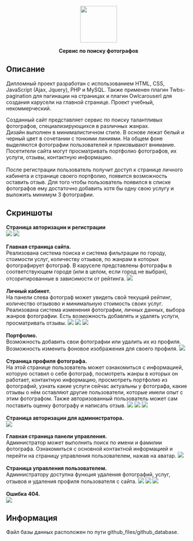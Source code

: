 <p align="center">
      <img src="/img/logo.png" width="100">
</p>

<p align="center"><b>Сервис по поиску фотографов</b></p>

## Описание
Дипломный проект разработан с использованием HTML, CSS, JavaScript (Ajax, Jquery), PHP и MySQL. Также применен плагин Twbs-pagination для пагинации на страницах и плагин Owlcarouserl для создания карусели на главной странице. Проект учебный, некоммерческий.

Созданный сайт представляет сервис по поиску талантливых фотографов, специализирующихся в различных жанрах.<br>
Дизайн выполнен в минималистичном стиле. В основе лежат белый и черный цвет в сочетании с тонкими линиями. На общем фоне выделяются фотографии пользователей и приковывают внимание.<br>
Посетители сайта могут просматривать портфолио фотографов, их услуги, отзывы, контактную информацию.
<br>
<br>
После регистрации пользователь получит доступ к странице личного кабинета и странице своего портфолио, появится возможность оставить отзыв. Для того чтобы пользователь появился в списке фотографов ему достаточно добавить хотя бы одну свою услугу и выложить минимум 3 фотографии.

## Скриншоты
<b>Страница авторизации и регистрации</b><br>
<img src="/github_files/github_screenshots/Screenshot_8.png">
<img src="/github_files/github_screenshots/Screenshot_9.png">
<br>
<br>
<b>Главная страница сайта.</b><br>
Реализована система поиска и система фильтрации по городу, стоимости услуг, количеству отзывов, по жанрам в которых фотографирует фотограф. В каруселе представлены фотографы в соответствующем городе (или в целом, если город не выбран), отсоритированные в зависимости от рейтинга.
<img src="/github_files/github_screenshots/Screenshot_1.png">
<br>
<br>
<b>Личный кабинет.</b><br>
На панели слева фотограф может увидеть свой текущий рейтинг, количество отзывово и минимальную стоимость своих услуг.
Реализована система изменения фотографии, личных данных, выбора жанров фотографии. Есть возможность добавлять и удалять услуги, просматривать отзывы.
<img src="/github_files/github_screenshots/Screenshot_2.png">
<img src="/github_files/github_screenshots/Screenshot_3.png">
<img src="/github_files/github_screenshots/Screenshot_4.png">
<br>
<br>
<b>Портфолио.</b><br>
Возможность добавить свои фотографии или удалить их из профиля. Возможность изменить фоновое изображения для своего профиля.
<img src="/github_files/github_screenshots/Screenshot_5.png">
<br>
<br>
<b>Страница профиля фотографа.</b><br>
На этой странице пользователь может ознакомиться с информацией, которую оставил о себе фотограф, посмотреть жанры в которых он работает, контактную информацию, просмотреть портфолио из фотографий, узнать какие услуги сейчас актуальны у фотографа, какие отзывы о нём оставляют другие пользователи, которые имели опыт с этим фотографом. Также авторизованный пользователь может сам поставить оценку фотографу и написать отзыв.
<img src="/github_files/github_screenshots/Screenshot_6.png">
<img src="/github_files/github_screenshots/Screenshot_15.png">
<img src="/github_files/github_screenshots/Screenshot_7.png">
<br>
<br>
<b>Страница авторизации для администратора.</b><br>
<img src="/github_files/github_screenshots/Screenshot_10.png">
<br>
<br>
<b>Главная страница панели управления.</b><br>
Администратор может выполнить поиск по имени и фамилии фотографа. Ознакомиться с основной контактной информацией и перейти на страницу управления пользователем, нажав на аватар.
<img src="/github_files/github_screenshots/Screenshot_11.png">
<br>
<br>
<b>Страница управления пользователем.</b><br>
Администратору доступна функция удаления фотографий, услуг, отзывов и удаления профиля пользователя с сайта.
<img src="/github_files/github_screenshots/Screenshot_12.png">
<img src="/github_files/github_screenshots/Screenshot_13.png">
<img src="/github_files/github_screenshots/Screenshot_14.png">
<br>
<br>
<b>Ошибка 404.</b><br>
<img src="/github_files/github_screenshots/Screenshot_16.png">
## Информация
Файл базы данных расположен по пути github_files/github_database.


